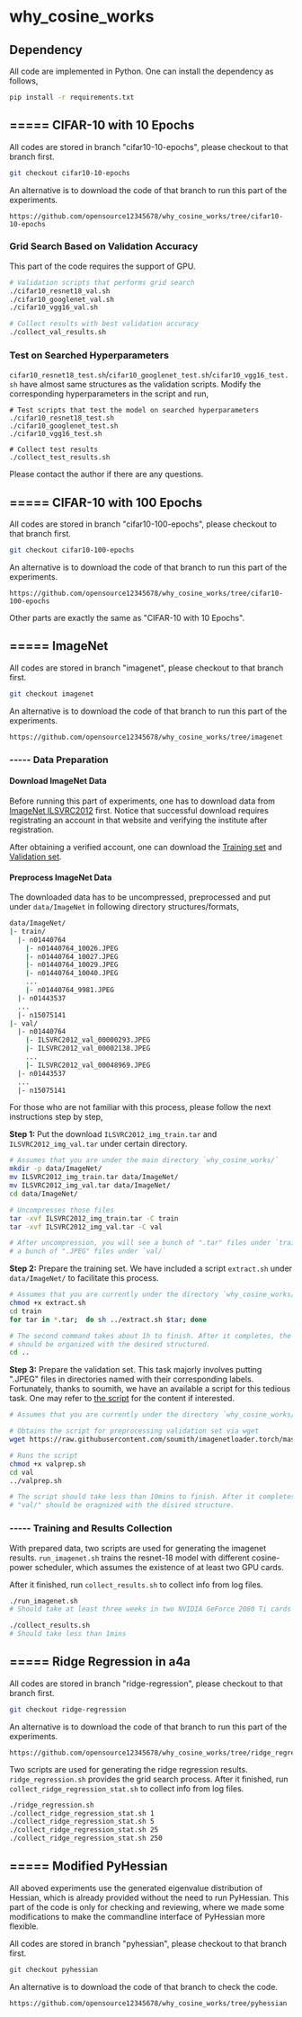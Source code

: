 # why_cosine_works

## Dependency

All code are implemented in Python. One can install the dependency as follows,

```sh
pip install -r requirements.txt
```

## ===== CIFAR-10 with 10 Epochs

All codes are stored in branch "cifar10-10-epochs", please checkout to that
branch first.

```sh
git checkout cifar10-10-epochs
```

An alternative is to download the code of that branch to run this part of the
experiments.

```
https://github.com/opensource12345678/why_cosine_works/tree/cifar10-10-epochs
```

### Grid Search Based on Validation Accuracy

This part of the code requires the support of GPU.

```sh
# Validation scripts that performs grid search
./cifar10_resnet18_val.sh
./cifar10_googlenet_val.sh
./cifar10_vgg16_val.sh

# Collect results with best validation accuracy
./collect_val_results.sh
```

### Test on Searched Hyperparameters

`cifar10_resnet18_test.sh`/`cifar10_googlenet_test.sh`/`cifar10_vgg16_test.sh`
have almost same structures as the validation scripts. Modify the corresponding
hyperparameters in the script and run,

```
# Test scripts that test the model on searched hyperparameters
./cifar10_resnet18_test.sh
./cifar10_googlenet_test.sh
./cifar10_vgg16_test.sh

# Collect test results
./collect_test_results.sh
```

Please contact the author if there are any questions.


## ===== CIFAR-10 with 100 Epochs

All codes are stored in branch "cifar10-100-epochs", please checkout to that
branch first.

```sh
git checkout cifar10-100-epochs
```

An alternative is to download the code of that branch to run this part of the
experiments.

```
https://github.com/opensource12345678/why_cosine_works/tree/cifar10-100-epochs
```

Other parts are exactly the same as "CIFAR-10 with 10 Epochs".

## ===== ImageNet

All codes are stored in branch "imagenet", please checkout to that
branch first.

```sh
git checkout imagenet
```

An alternative is to download the code of that branch to run this part of the
experiments.

```
https://github.com/opensource12345678/why_cosine_works/tree/imagenet
```

### ----- Data Preparation

#### Download ImageNet Data

Before running this part of experiments, one has to download data from
[ImageNet ILSVRC2012](https://image-net.org/challenges/LSVRC/2012/) first.
Notice that successful download requires registrating an account in that
website and verifying the institute after registration.

After obtaining a verified account, one can download the [Training
set](https://image-net.org/data/ILSVRC/2012/ILSVRC2012_img_train.tar) and
[Validation
set](https://image-net.org/data/ILSVRC/2012/ILSVRC2012_img_val.tar).

#### Preprocess ImageNet Data

The downloaded data has to be uncompressed, preprocessed and put under
`data/ImageNet` in following directory structures/formats,

```sh
data/ImageNet/
|- train/
  |- n01440764
    |- n01440764_10026.JPEG
    |- n01440764_10027.JPEG
    |- n01440764_10029.JPEG
    |- n01440764_10040.JPEG
    ...
    |- n01440764_9981.JPEG
  |- n01443537
  ...
  |- n15075141
|- val/
  |- n01440764
    |- ILSVRC2012_val_00000293.JPEG
    |- ILSVRC2012_val_00002138.JPEG
    ...
    |- ILSVRC2012_val_00048969.JPEG
  |- n01443537
  ...
  |- n15075141
```

For those who are not familiar with this process, please follow the next
instructions step by step,

**Step 1:** Put the download `ILSVRC2012_img_train.tar` and
`ILSVRC2012_img_val.tar` under certain directory.

```sh
# Assumes that you are under the main directory `why_cosine_works/`
mkdir -p data/ImageNet/
mv ILSVRC2012_img_train.tar data/ImageNet/
mv ILSVRC2012_img_val.tar data/ImageNet/
cd data/ImageNet/

# Uncompresses those files
tar -xvf ILSVRC2012_img_train.tar -C train
tar -xvf ILSVRC2012_img_val.tar -C val

# After uncompression, you will see a bunch of ".tar" files under `train/` and
# a bunch of ".JPEG" files under `val/`
```

**Step 2:** Prepare the training set. We have included a script `extract.sh`
under `data/ImageNet/` to facilitate this process.

```sh
# Assumes that you are currently under the directory `why_cosine_works/data/ImageNet/`
chmod +x extract.sh
cd train
for tar in *.tar;  do sh ../extract.sh $tar; done

# The second command takes about 1h to finish. After it completes, the "train/"
# should be organized with the desired structured.
cd ..
```

**Step 3:** Prepare the validation set. This task majorly involves putting
".JPEG" files in directories named with their corresponding labels.
Fortunately, thanks to soumith, we have an available a script for this tedious
task. One may refer to [the
script](https://github.com/soumith/imagenetloader.torch/blob/master/valprep.sh)
for the content if interested.

```sh
# Assumes that you are currently under the directory `why_cosine_works/data/ImageNet/`

# Obtains the script for preprocessing validation set via wget
wget https://raw.githubusercontent.com/soumith/imagenetloader.torch/master/valprep.sh

# Runs the script
chmod +x valprep.sh
cd val
../valprep.sh

# The script should take less than 10mins to finish. After it completes, the
# "val/" should be oragnized with the disired structure.
```

### ----- Training and Results Collection

With prepared data, two scripts are used for generating the imagenet results.
`run_imagenet.sh` trains the resnet-18 model with different cosine-power
scheduler, which assumes the existence of at least two GPU cards.

After it finished, run `collect_results.sh` to collect info from log files.

```sh
./run_imagenet.sh
# Should take at least three weeks in two NVIDIA GeForce 2080 Ti cards

./collect_results.sh
# Should take less than 1mins
```

## ===== Ridge Regression in a4a

All codes are stored in branch "ridge-regression", please checkout to that
branch first.

```sh
git checkout ridge-regression
```

An alternative is to download the code of that branch to run this part of the
experiments.

```
https://github.com/opensource12345678/why_cosine_works/tree/ridge_regression
```

Two scripts are used for generating the ridge regression results.
`ridge_regression.sh` provides the grid search process. After it finished, run
`collect_ridge_regression_stat.sh` to collect info from log files.

```sh
./ridge_regression.sh
./collect_ridge_regression_stat.sh 1
./collect_ridge_regression_stat.sh 5
./collect_ridge_regression_stat.sh 25
./collect_ridge_regression_stat.sh 250
```

## ===== Modified PyHessian

All aboved experiments use the generated eigenvalue distribution of Hessian,
which is already provided without the need to run PyHessian. This part of the
code is only for checking and reviewing, where we made some modifications
to make the commandline interface of PyHessian more flexible.

All codes are stored in branch "pyhessian", please checkout to that
branch first.

```sh
git checkout pyhessian
```

An alternative is to download the code of that branch to check the code.

```
https://github.com/opensource12345678/why_cosine_works/tree/pyhessian
```
